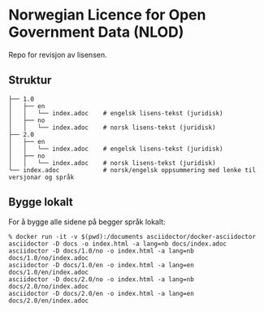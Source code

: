 # Norwegian Licence for Open Government Data (NLOD)

Repo for revisjon av lisensen.

## Struktur

```Shell
├── 1.0
│   ├── en
│   │   └── index.adoc    # engelsk lisens-tekst (juridisk)
│   ├── no
│   │   └── index.adoc    # norsk lisens-tekst (juridisk)
├── 2.0
│   ├── en
│   │   └── index.adoc    # engelsk lisens-tekst (juridisk)
│   ├── no
│   │   └── index.adoc    # norsk lisens-tekst (juridisk)
└── index.adoc            # norsk/engelsk oppsummering med lenke til versjonar og språk
```

## Bygge lokalt

For å bygge alle sidene på begger språk lokalt:

```Shell
% docker run -it -v $(pwd):/documents asciidoctor/docker-asciidoctor
asciidoctor -D docs -o index.html -a lang=nb docs/index.adoc
asciidoctor -D docs/1.0/no -o index.html -a lang=nb docs/1.0/no/index.adoc
asciidoctor -D docs/1.0/en -o index.html -a lang=en docs/1.0/en/index.adoc
asciidoctor -D docs/2.0/no -o index.html -a lang=nb docs/2.0/no/index.adoc
asciidoctor -D docs/2.0/en -o index.html -a lang=en docs/2.0/en/index.adoc
```
